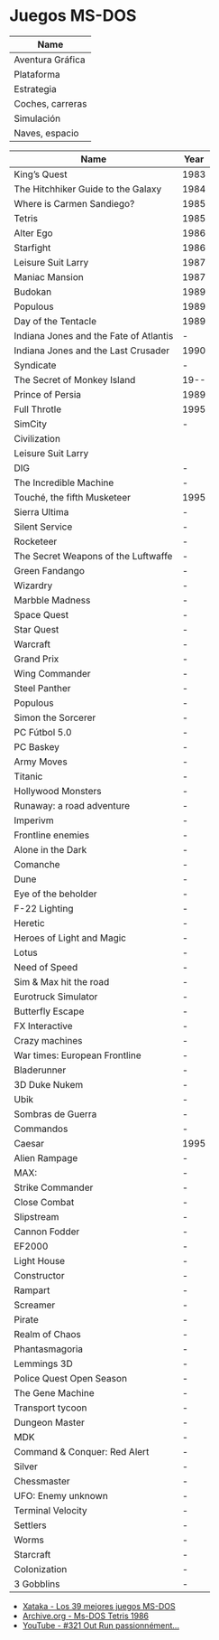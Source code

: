 Juegos MS-DOS
======

| Name                  |
|-----------------------|
| Aventura Gráfica      |
| Plataforma            |
| Estrategia            |
| Coches, carreras      |
| Simulación            |
| Naves, espacio        |

| Name                  |  Year  |
|-----------------------|--------|
| King’s Quest          | 1983 |
| The Hitchhiker Guide to the Galaxy | 1984 |
| Where is Carmen Sandiego? | 1985 |
| Tetris                | 1985 |
| Alter Ego             | 1986 |
| Starfight             | 1986 |
| Leisure Suit Larry    | 1987 |
| Maniac Mansion        | 1987 |
| Budokan               | 1989 |
| Populous              | 1989 |
| Day of the Tentacle   | 1989 |
| Indiana Jones and the Fate of Atlantis | - |
| Indiana Jones and the Last Crusader | 1990 |
| Syndicate             | - |
| The Secret of Monkey Island | 19-- |
| Prince of Persia      | 1989 |
| Full Throtle          | 1995 |
| SimCity               | - |
| Civilization          | |
| Leisure Suit Larry    |  |
| DIG                   | - |
| The Incredible Machine | - |
| Touché, the fifth Musketeer | 1995 |
| Sierra Ultima         | - |
| Silent Service        | - |
| Rocketeer             | - |
| The Secret Weapons of the Luftwaffe | - |
| Green Fandango        | - |
| Wizardry              | - |
| Marbble Madness       | - |
| Space Quest           | - |
| Star Quest            | - |
| Warcraft              | - |
| Grand Prix            | - |
| Wing Commander        | - |
| Steel Panther         | - |
| Populous | - |
| Simon the Sorcerer | - |
| PC Fútbol 5.0 | - |
| PC Baskey | - |
| Army Moves | - |
| Titanic | - |
| Hollywood Monsters | - |
| Runaway: a road adventure | - |
| Imperivm | - |
| Frontline enemies | - |
| Alone in the Dark | - |
| Comanche | - |
| Dune | - |
| Eye of the beholder | - |
| F-22 Lighting | - |
| Heretic | - |
| Heroes of Light and Magic | - |
| Lotus | - |
| Need of Speed | - |
| Sim & Max hit the road | - |
| Eurotruck Simulator | - |
| Butterfly Escape | - |
| FX Interactive | - |
| Crazy machines | - |
| War times: European Frontline | - |
| Bladerunner | - |
| 3D Duke Nukem | - |
| Ubik | - |
| Sombras de Guerra | - |
| Commandos | - |
| Caesar | 1995 |
| Alien Rampage | - |
| MAX: | - |
| Strike Commander | - |
| Close Combat | - |
| Slipstream | - |
| Cannon Fodder | - |
| EF2000 | - |
| Light House | - |
| Constructor | - |
| Rampart | - |
| Screamer | - |
| Pirate | - |
| Realm of Chaos | - |
| Phantasmagoria | - |
| Lemmings 3D | - |
| Police Quest Open Season | - |
| The Gene Machine | - |
| Transport tycoon | - |
| Dungeon Master | - |
| MDK | - |
| Command & Conquer: Red Alert | - |
| Silver | - |
| Chessmaster | - |
| UFO: Enemy unknown | - |
| Terminal Velocity | - |
| Settlers | - |
| Worms | - |
| Starcraft | - |
| Colonization | - |
| 3 Gobblins | - |

* [Xataka - Los 39 mejores juegos MS-DOS](https://www.xataka.com/videojuegos/los-28-mejores-juegos-de-la-epoca-ms-dos-para-jugar-ahora-y-gratis-en-el-navegador)
* [Archive.org - Ms-DOS Tetris 1986](https://www.archive.org/details/msdos_Tetris_1986)
* [YouTube - #321 Out Run passionnément...](https://www.youtube.com/watch?v=vYgxa8lpxgs)
